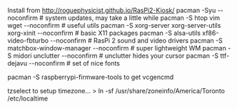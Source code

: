 

Install from http://roguephysicist.github.io/RasPi2-Kiosk/
pacman -Syu --noconfirm # system updates, may take a little while
pacman -S htop vim wget --noconfirm # useful utils
pacman -S xorg-server xorg-server-utils xorg-xinit --noconfirm # basic X11 packages
pacman -S alsa-utils xf86-video-fbturbo --noconfirm # RasPi 2 sound and video drivers
pacman -S matchbox-window-manager --noconfirm # super lightweight WM
pacman -S midori unclutter --noconfirm # unclutter hides your cursor
pacman -S ttf-dejavu --noconfirm # set of nice fonts




pacman -S raspberrypi-firmware-tools to get vcgencmd


tzselect to setup timezone...  > ln -sf /usr/share/zoneinfo/America/Toronto /etc/localtime